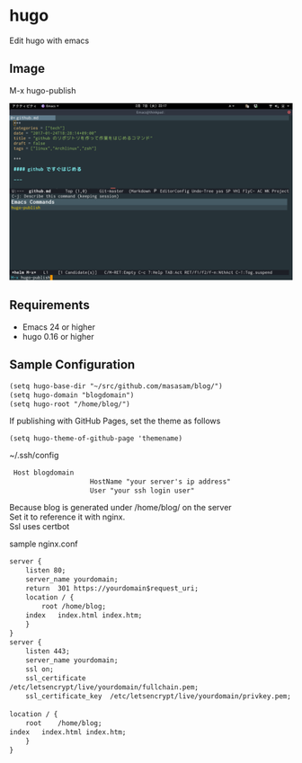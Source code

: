 # hugo

Edit hugo with emacs  

## Image

M-x hugo-publish  

![emacs-hugo1](image/image1.png)

## Requirements

- Emacs 24 or higher
- hugo 0.16 or higher

## Sample Configuration

    (setq hugo-base-dir "~/src/github.com/masasam/blog/")
	(setq hugo-domain "blogdomain")
	(setq hugo-root "/home/blog/")

If publishing with GitHub Pages, set the theme as follows  

	(setq hugo-theme-of-github-page 'themename)

~/.ssh/config  

	 Host blogdomain
                        HostName "your server's ip address"
                        User "your ssh login user"

Because blog is generated under /home/blog/ on the server  
Set it to reference it with nginx.  
Ssl uses certbot  

sample nginx.conf  

	server {
		listen 80;
		server_name yourdomain;
		return  301 https://yourdomain$request_uri;
		location / {
			root /home/blog;
		index	index.html index.htm;
		}
	}
	server {
		listen 443;
		server_name yourdomain;
		ssl on;
		ssl_certificate      /etc/letsencrypt/live/yourdomain/fullchain.pem;
		ssl_certificate_key  /etc/letsencrypt/live/yourdomain/privkey.pem;

	location / {
		root    /home/blog;
	index   index.html index.htm;
		}
	}
